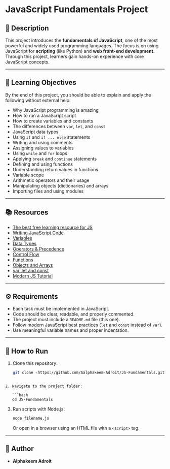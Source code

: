 # JavaScript Fundamentals Project

## 📌 Description
This project introduces the **fundamentals of JavaScript**, one of the most powerful and widely used programming languages. The focus is on using JavaScript for **scripting** (like Python) and **web front-end development**. Through this project, learners gain hands-on experience with core JavaScript concepts.

---

## 🎯 Learning Objectives
By the end of this project, you should be able to explain and apply the following without external help:

- Why JavaScript programming is amazing
- How to run a JavaScript script
- How to create variables and constants
- The differences between `var`, `let`, and `const`
- JavaScript data types
- Using `if` and `if ... else` statements
- Writing and using comments
- Assigning values to variables
- Using `while` and `for` loops
- Applying `break` and `continue` statements
- Defining and using functions
- Understanding return values in functions
- Variable scope
- Arithmetic operators and their usage
- Manipulating objects (dictionaries) and arrays
- Importing files and using modules

---

## 📚 Resources
- [The best free learning resource for JS](https://developer.mozilla.org/en-US/docs/Web/JavaScript)
- [Writing JavaScript Code](https://developer.mozilla.org/en-US/docs/Learn/JavaScript/First_steps/A_first_splash)
- [Variables](https://developer.mozilla.org/en-US/docs/Learn/JavaScript/First_steps/Variables)
- [Data Types](https://developer.mozilla.org/en-US/docs/Web/JavaScript/Data_structures)
- [Operators & Precedence](https://developer.mozilla.org/en-US/docs/Web/JavaScript/Reference/Operators/Operator_Precedence)
- [Control Flow](https://developer.mozilla.org/en-US/docs/Learn/JavaScript/Building_blocks/conditionals)
- [Functions](https://developer.mozilla.org/en-US/docs/Web/JavaScript/Guide/Functions)
- [Objects and Arrays](https://developer.mozilla.org/en-US/docs/Learn/JavaScript/Objects)
- [var, let and const](https://developer.mozilla.org/en-US/docs/Web/JavaScript/Reference/Statements/let)
- [Modern JS Tutorial](https://javascript.info/)

---

## ⚙️ Requirements
- Each task must be implemented in JavaScript.
- Code should be clear, readable, and properly commented.
- The project must include a `README.md` file (this one).
- Follow modern JavaScript best practices (`let` and `const` instead of `var`).
- Use meaningful variable names and proper indentation.

---

## 🚀 How to Run
1. Clone this repository:
   ```bash
   git clone <https://github.com/Aalphakeem-Adroit/JS-Fundamentals.git>
```

2. Navigate to the project folder:

   ```bash
   cd JS-Fundamentals
   ```
3. Run scripts with Node.js:

   ```bash
   node filename.js
   ```

   Or open in a browser using an HTML file with a `<script>` tag.

---

## 📝 Author

* **Alphakeem Adroit**
